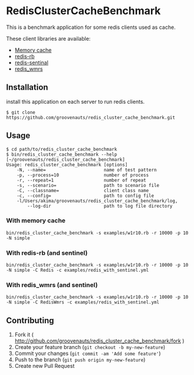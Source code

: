 # RedisClusterCacheBenchmark

This is a benchmark application for some redis clients used as cache.

These client libraries are available:

* [Memory cache](https://github.com/groovenauts/redis_cluster_cache_benchmark/blob/master/lib/redis_cluster_cache_benchmark/memory_storage.rb)
* [redis-rb](https://github.com/redis/redis-rb)
* [redis-sentinal](https://github.com/flyerhzm/redis-sentinel)
* [redis_wmrs](https://github.com/groovenauts/redis_wmrs)

## Installation

install this application on each server to run redis clients.

```
$ git clone https://github.com/groovenauts/redis_cluster_cache_benchmark.git
```

## Usage

```
$ cd path/to/redis_cluster_cache_benchmark
$ bin/redis_cluster_cache_benchmark --help                                                                                                                                                                                                                                                      [~/groovenauts/redis_cluster_cache_benchmark]
Usage: redis_cluster_cache_benchmark [options]
    -N, --name=                      name of test pattern
    -p, --process=10                 number of process
    -r, --repeat=1                   number of repeat
    -s, --scenario=                  path to scenario file
    -C, --classname=                 client class name
    -c, --config=                    path to config file
    -l/Users/akima/groovenauts/redis_cluster_cache_benchmark/log,
        --log-dir                    path to log file directory
```

### With memory cache

```
bin/redis_cluster_cache_benchmark -s examples/w1r10.rb -r 10000 -p 10 -N simple
```

### With redis-rb (and sentinel)

```
bin/redis_cluster_cache_benchmark -s examples/w1r10.rb -r 10000 -p 10 -N simple -C Redis -c examples/redis_with_sentinel.yml
```


### With redis_wmrs (and sentinel)

```
bin/redis_cluster_cache_benchmark -s examples/w1r10.rb -r 10000 -p 10 -N simple -C RedisWmrs -c examples/redis_with_sentinel.yml
```




## Contributing

1. Fork it ( http://github.com/groovenauts/redis_cluster_cache_benchmark/fork )
2. Create your feature branch (`git checkout -b my-new-feature`)
3. Commit your changes (`git commit -am 'Add some feature'`)
4. Push to the branch (`git push origin my-new-feature`)
5. Create new Pull Request
